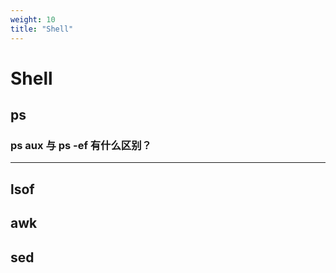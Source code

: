```yaml
---
weight: 10
title: "Shell"
---
```


# Shell

## ps

### ps aux 与 ps -ef 有什么区别？

---

## lsof

## awk

## sed
